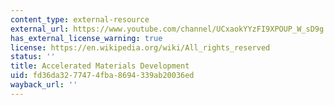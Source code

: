 ```yaml
---
content_type: external-resource
external_url: https://www.youtube.com/channel/UCxaokYYzFI9XPOUP_W_sD9g
has_external_license_warning: true
license: https://en.wikipedia.org/wiki/All_rights_reserved
status: ''
title: Accelerated Materials Development
uid: fd36da32-7747-4fba-8694-339ab20036ed
wayback_url: ''
---
```


